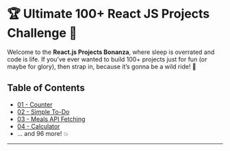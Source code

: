 # 🏆 Ultimate 100+ React JS Projects Challenge 🚀

Welcome to the **React.js Projects Bonanza**, where sleep is overrated and code is life. If you’ve ever wanted to build 100+ projects just for fun (or maybe for glory), then strap in, because it’s gonna be a wild ride! 🎢

## Table of Contents

- [01 - Counter](#01---counter)
- [02 - Simple To-Do](#02---simple-to-do)
- [03 - Meals API Fetching](#03---meals-api-fetching)
- [04 - Calculator](#04---calculator)
- … and 96 more! 💥

---

